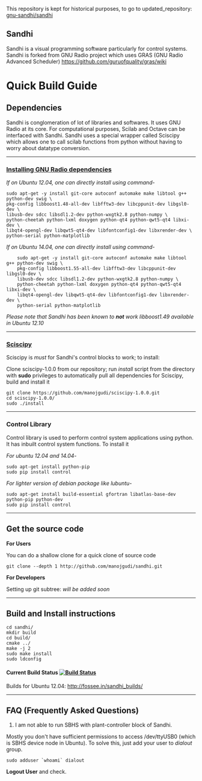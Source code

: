 This repository is kept for historical purposes, to go to updated_repository:  [gnu-sandhi/sandhi](https://github.com/gnu-sandhi/sandhi)



Sandhi
----

Sandhi is a visual programming software particularly for control systems. Sandhi is forked from GNU Radio project which uses GRAS (GNU Radio Advanced Scheduler) https://github.com/guruofquality/gras/wiki

# Quick Build Guide

## Dependencies
Sandhi is conglomeration of lot of libraries and softwares. It uses GNU Radio at its core. For computational purposes, Scilab and Octave can be interfaced with Sandhi. Sandhi uses a special wrapper called Sciscipy which allows one to call scilab functions from python without having to worry about datatype conversion.

---------------------------
### <a href='http://gnuradio.org/redmine/projects/gnuradio/wiki/UbuntuInstall#Install-the-Pre-Requisites'>Installing GNU Radio dependencies</a>

*If on Ubuntu 12.04, one can directly install using command*-


	sudo apt-get -y install git-core autoconf automake make libtool g++ python-dev swig \
	pkg-config libboost1.48-all-dev libfftw3-dev libcppunit-dev libgsl0-dev \
	libusb-dev sdcc libsdl1.2-dev python-wxgtk2.8 python-numpy \
	python-cheetah python-lxml doxygen python-qt4 python-qwt5-qt4 libxi-dev \
	libqt4-opengl-dev libqwt5-qt4-dev libfontconfig1-dev libxrender-dev \
	python-serial python-matplotlib

*If on Ubuntu 14.04, one can directly install using command*-

        sudo apt-get -y install git-core autoconf automake make libtool g++ python-dev swig \
        pkg-config libboost1.55-all-dev libfftw3-dev libcppunit-dev libgsl0-dev \
        libusb-dev sdcc libsdl1.2-dev python-wxgtk2.8 python-numpy \
        python-cheetah python-lxml doxygen python-qt4 python-qwt5-qt4 libxi-dev \
        libqt4-opengl-dev libqwt5-qt4-dev libfontconfig1-dev libxrender-dev \
        python-serial python-matplotlib


_Please note that Sandhi has been known to **not** work libboost1.49 available in Ubuntu 12.10_

-------------------------
### <a href='http://forge.scilab.org/index.php/p/sciscipy/'> Sciscipy </a>
Sciscipy is _must_ for Sandhi's control blocks to work; to install:

Clone sciscipy-1.0.0 from our repository; run _install_ script from the directory with **sudo** privileges to automatically pull all dependencies for Sciscipy, build and install it<br>

	git clone https://github.com/manojgudi/sciscipy-1.0.0.git
	cd sciscipy-1.0.0/
	sudo ./install


------------------------------------------------------------------------
### Control Library
Control library is used to perform control system applications using python. It has inbuilt control system functions. To install it<br>

*For ubuntu 12.04 and 14.04*-

	sudo apt-get install python-pip
	sudo pip install control

*For lighter version of debian package like lubuntu*-

	sudo apt-get install build-essential gfortran libatlas-base-dev python-pip python-dev
	sudo pip install control

-------------------------------------------------------------------------
Get the source code
-------------------------------------------------------------------------

**For Users**

You can do a shallow clone for a quick clone of source code

```git clone --depth 1 http://github.com/manojgudi/sandhi.git ```


**For Developers**

Setting up git subtree:
_will be added soon_

------------------------------------------------------------------------
Build and Install instructions
------------------------------------------------------------------------

    cd sandhi/
    mkdir build
    cd build/
    cmake ../
    make -j 2
    sudo make install
    sudo ldconfig

#### Current Build Status  [![Build Status](https://travis-ci.org/manojgudi/sandhi.png)](https://travis-ci.org/manojgudi/sandhi)

Builds for Ubuntu 12.04:
http://fossee.in/sandhi_builds/


-------------------------------------------------------------------------
FAQ (Frequently Asked Questions)
--------------------------------------------------------------------------


1. I am not able to run SBHS with plant-controller block of Sandhi. <br>

Mostly you don't have sufficient permissions to access /dev/ttyUSB0 (which is SBHS device node in Ubuntu). To solve this, just add your user to _dialout_ group.

	sudo adduser `whoami` dialout
**Logout User** and check.
